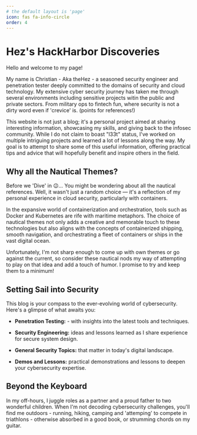```yaml
---
# the default layout is 'page'
icon: fas fa-info-circle
order: 4
---
```


# Hez's HackHarbor Discoveries

Hello and welcome to my page! 

My name is Christian - Aka theHez - a seasoned security engineer and penetration tester deeply committed to the domains of security and cloud technology. My extensive cyber security journey has taken me through several environments including sensitive projects witin the public and private sectors. From military ops to fintech fun, where security is not a dirty word even if 'crevice' is. (points for references!)

This website is not just a blog; it's a personal project aimed at sharing interesting information, showcasing my skills, and giving back to the infosec community. While I do not claim to boast "l33t" status, I've worked on multiple intriguing projects and learned a lot of lessons along the way. My goal is to attempt to share some of this useful information, offering practical tips and advice that will hopefully benefit and inspire others in the field.

## Why all the Nautical Themes?

Before we 'Dive' in 😉... You might be wondering about all the nautical references. Well, it wasn't just a random choice — it's a reflection of my personal experience in cloud security, particularly with containers.

In the expansive world of containerization and orchestration, tools such as Docker and Kubernetes are rife with maritime metaphors. The choice of nautical themes not only adds a creative and memorable touch to these technologies but also aligns with the concepts of containerized shipping, smooth navigation, and orchestrating a fleet of containers or ships in the vast digital ocean. 

Unfortunately, I'm not sharp enough to come up with own themes or go against the current, so consider these nautical nods my way of attempting to play on that idea and add a touch of humor. I promise to try and keep them to a minimum!

## Setting Sail into Security

This blog is your compass to the ever-evolving world of cybersecurity. Here's a glimpse of what awaits you:

- **Penetration Testing:** - with insights into the latest tools and techniques.

- **Security Engineering:** ideas and lessons learned as I share experience for secure system design.

- **General Security Topics:** that matter in today's digital landscape.

- **Demos and Lessons:** practical demonstrations and lessons to deepen your cybersecurity expertise.

## Beyond the Keyboard

In my off-hours, I juggle roles as a partner and a proud father to two wonderful children. When I'm not decoding cybersecurity challenges, you'll find me outdoors - running, hiking, camping and 'attemping' to compete in triathlons - otherwise absorbed in a good book, or strumming chords on my guitar.